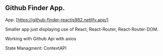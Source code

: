 ## Github Finder App.

App: [https://github-finder-reactjs982.netlify.app/]

Smaller app just displaying use of React, React-Router, React-Router-DOM.

Working with Github Api with axios

State Managment: ContextAPI
